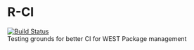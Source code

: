 # R-CI<br/>
[![Build Status](https://travis-ci.org/semmons1/R-CI.svg?branch=master)](https://travis-ci.org/semmons1/R-CI)<br/>
Testing grounds for better CI for WEST Package management

